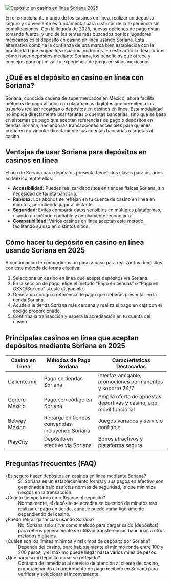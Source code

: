 [![Depósito en casino en línea Soriana 2025](https://123-caf.pages.dev/gitsignup.png)](https://vrmoo.ru/Bt82HjjY)

<p>En el emocionante mundo de los casinos en línea, realizar un depósito seguro y conveniente es fundamental para disfrutar de la experiencia sin complicaciones. Con la llegada de 2025, nuevas opciones de pago están tomando fuerza, y uno de los temas más buscados por los jugadores mexicanos es el depósito en casino en línea usando Soriana. Esta alternativa combina la confianza de una marca bien establecida con la practicidad que exigen los usuarios modernos. En este artículo descubrirás cómo hacer depósitos mediante Soriana, los beneficios que ofrece y consejos para optimizar tu experiencia de juego en sitios mexicanos.</p>  <h2>¿Qué es el depósito en casino en línea con Soriana?</h2> <p>Soriana, conocida cadena de supermercados en México, ahora facilita métodos de pago aliados con plataformas digitales que permiten a los usuarios realizar recargas o depósitos en casinos en línea. Esta modalidad no implica directamente usar tarjetas o cuentas bancarias, sino que se basa en sistemas de pago que aceptan referencias de pago o depósitos en tiendas Soriana, haciendo las transacciones accesibles para quienes prefieren no vincular directamente sus cuentas bancarias o tarjetas al casino.</p>  <h2>Ventajas de usar Soriana para depósitos en casinos en línea</h2> <p>El uso de Soriana para depósitos presenta beneficios claves para usuarios en México, entre ellos:</p> <ul> <li><strong>Accesibilidad:</strong> Puedes realizar depósitos en tiendas físicas Soriana, sin necesidad de tarjeta bancaria.</li> <li><strong>Rapidez:</strong> Los abonos se reflejan en tu cuenta de casino en línea en minutos, permitiendo jugar al instante.</li> <li><strong>Seguridad:</strong> Evitas compartir datos sensibles en múltiples plataformas, usando un método confiable y ampliamente reconocido.</li> <li><strong>Compatibilidad:</strong> Varios casinos en línea aceptan este método, facilitando su uso en distintos sitios.</li> </ul>  <h2>Cómo hacer tu depósito en casino en línea usando Soriana en 2025</h2> <p>A continuación te compartimos un paso a paso para realizar tus depósitos con este método de forma efectiva:</p> <ol> <li>Selecciona un casino en línea que acepte depósitos vía Soriana.</li> <li>En la sección de pago, elige el método “Pago en tiendas” o “Pago en OXXO/Soriana” si está disponible.</li> <li>Genera un código o referencia de pago que deberás presentar en la tienda Soriana.</li> <li>Acude a la tienda Soriana más cercana y realiza el pago en caja con el código proporcionado.</li> <li>Confirma la transacción y espera la acreditación en tu cuenta del casino.</li> </ol>  <h2>Principales casinos en línea que aceptan depósitos mediante Soriana en 2025</h2> <table> <thead> <tr> <th>Casino en Línea</th> <th>Métodos de Pago Soriana</th> <th>Características Destacadas</th> </tr> </thead> <tbody> <tr> <td>Caliente.mx</td> <td>Pago en tiendas Soriana</td> <td>Interfaz amigable, promociones permanentes y soporte 24/7</td> </tr> <tr> <td>Codere México</td> <td>Pago con código en Soriana</td> <td>Amplia oferta de apuestas deportivas y casino, app móvil funcional</td> </tr> <tr> <td>Betway México</td> <td>Recarga en tiendas convenidas incluyendo Soriana</td> <td>Juegos variados y servicio confiable</td> </tr> <tr> <td>PlayCity</td> <td>Depósito en efectivo vía Soriana</td> <td>Bonos atractivos y plataforma segura</td> </tr> </tbody> </table>  <h2>Preguntas frecuentes (FAQ)</h2> <dl> <dt>¿Es seguro hacer depósitos en casinos en línea mediante Soriana?</dt> <dd>Sí. Soriana es un establecimiento formal y sus pagos en efectivo son gestionados bajo estrictas normas de seguridad, lo que minimiza riesgos en la transacción.</dd>  <dt>¿Cuánto tiempo tarda en reflejarse el depósito?</dt> <dd>Normalmente, el depósito se acredita en cuestión de minutos tras realizar el pago en tienda, aunque puede variar ligeramente dependiendo del casino.</dd>  <dt>¿Puedo retirar ganancias usando Soriana?</dt> <dd>No. Soriana solo sirve como método para cargar saldo (depósitos), para retiros generalmente se utilizan transferencias bancarias u otros métodos digitales.</dd>  <dt>¿Cuáles son los límites mínimos y máximos de depósito por Soriana?</dt> <dd>Depende del casino, pero habitualmente el mínimo ronda entre 100 y 200 pesos, y el máximo puede llegar hasta varios miles de pesos.</dd>  <dt>¿Qué hago si mi depósito no se ve reflejado?</dt> <dd>Contacta de inmediato al servicio de atención al cliente del casino, proporcionando el comprobante de pago recibido en Soriana para verificar y solucionar el inconveniente.</dd> </dl>